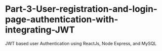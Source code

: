 # Part-3-User-registration-and-login-page-authentication-with-integrating-JWT
JWT based user Authentication using ReactJs, Node Express, and MySQL
